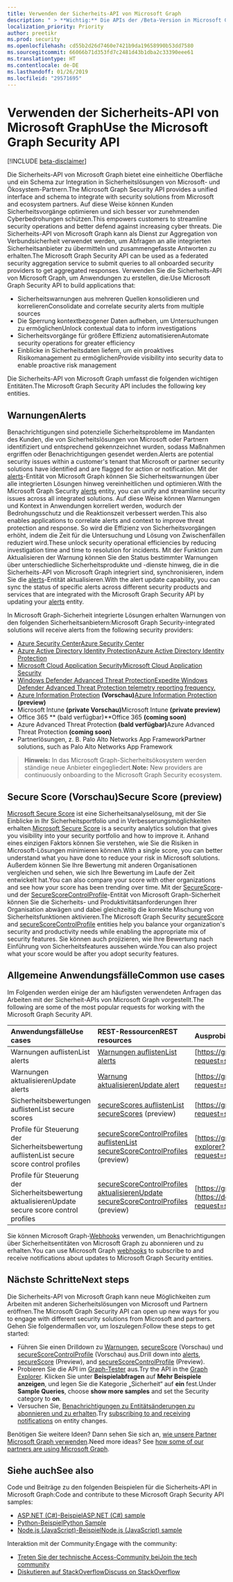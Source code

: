 ```yaml
---
title: Verwenden der Sicherheits-API von Microsoft Graph
description: " > **Wichtig:** Die APIs der /Beta-Version in Microsoft Graph befinden sich in der Vorschau und können Änderungen unterliegen. Die Verwendung dieser APIs in Produktionsanwendungen wird nicht unterstützt."
localization_priority: Priority
author: preetikr
ms.prod: security
ms.openlocfilehash: cd55b2d26d7460e7421b9da19658990b53dd7580
ms.sourcegitcommit: 66066b71d353fd7c2481d43b1dba2c33390eee61
ms.translationtype: HT
ms.contentlocale: de-DE
ms.lasthandoff: 01/26/2019
ms.locfileid: "29571695"
---
```

# <a name="use-the-microsoft-graph-security-api"></a><span data-ttu-id="487bc-104">Verwenden der Sicherheits-API von Microsoft Graph</span><span class="sxs-lookup"><span data-stu-id="487bc-104">Use the Microsoft Graph Security API</span></span>

 [!INCLUDE [beta-disclaimer](../../includes/beta-disclaimer.md)]

<span data-ttu-id="487bc-105">Die Sicherheits-API von Microsoft Graph bietet eine einheitliche Oberfläche und ein Schema zur Integration in Sicherheitslösungen von Microsoft- und Ökosystem-Partnern.</span><span class="sxs-lookup"><span data-stu-id="487bc-105">The Microsoft Graph Security API provides a unified interface and schema to integrate with security solutions from Microsoft and ecosystem partners.</span></span> <span data-ttu-id="487bc-106">Auf diese Weise können Kunden Sicherheitsvorgänge optimieren und sich besser vor zunehmenden Cyberbedrohungen schützen.</span><span class="sxs-lookup"><span data-stu-id="487bc-106">This empowers customers to streamline security operations and better defend against increasing cyber threats.</span></span> <span data-ttu-id="487bc-107">Die Sicherheits-API von Microsoft Graph kann als Dienst zur Aggregation von Verbundsicherheit verwendet werden, um Abfragen an alle integrierten Sicherheitsanbieter zu übermitteln und zusammengefasste Antworten zu erhalten.</span><span class="sxs-lookup"><span data-stu-id="487bc-107">The Microsoft Graph Security API can be used as a federated security aggregation service to submit queries to all onboarded security providers to get aggregated responses.</span></span> <span data-ttu-id="487bc-108">Verwenden Sie die Sicherheits-API von Microsoft Graph, um Anwendungen zu erstellen, die:</span><span class="sxs-lookup"><span data-stu-id="487bc-108">Use Microsoft Graph Security API to build applications that:</span></span>

- <span data-ttu-id="487bc-109">Sicherheitswarnungen aus mehreren Quellen konsolidieren und korrelieren</span><span class="sxs-lookup"><span data-stu-id="487bc-109">Consolidate and correlate security alerts from multiple sources</span></span>
- <span data-ttu-id="487bc-110">Die Sperrung kontextbezogener Daten aufheben, um Untersuchungen zu ermöglichen</span><span class="sxs-lookup"><span data-stu-id="487bc-110">Unlock contextual data to inform investigations</span></span>
- <span data-ttu-id="487bc-111">Sicherheitsvorgänge für größere Effizienz automatisieren</span><span class="sxs-lookup"><span data-stu-id="487bc-111">Automate security operations for greater efficiency</span></span>
- <span data-ttu-id="487bc-112">Einblicke in Sicherheitsdaten liefern, um ein proaktives Risikomanagement zu ermöglichen</span><span class="sxs-lookup"><span data-stu-id="487bc-112">Provide visibility into security data to enable proactive risk management</span></span>

<span data-ttu-id="487bc-113">Die Sicherheits-API von Microsoft Graph umfasst die folgenden wichtigen Entitäten.</span><span class="sxs-lookup"><span data-stu-id="487bc-113">The Microsoft Graph Security API includes the following key entities.</span></span>

## <a name="alerts"></a><span data-ttu-id="487bc-114">Warnungen</span><span class="sxs-lookup"><span data-stu-id="487bc-114">Alerts</span></span>

<span data-ttu-id="487bc-115">Benachrichtigungen sind potenzielle Sicherheitsprobleme im Mandanten des Kunden, die von Sicherheitslösungen von Microsoft oder Partnern identifiziert und entsprechend gekennzeichnet wurden, sodass Maßnahmen ergriffen oder Benachrichtigungen gesendet werden.</span><span class="sxs-lookup"><span data-stu-id="487bc-115">Alerts are potential security issues within a customer's tenant that Microsoft or partner security solutions have identified and are flagged for action or notification.</span></span> <span data-ttu-id="487bc-116">Mit der [alerts](alert.md)-Entität von Microsoft Graph können Sie Sicherheitswarnungen über alle integrierten Lösungen hinweg vereinheitlichen und optimieren.</span><span class="sxs-lookup"><span data-stu-id="487bc-116">With the Microsoft Graph Security [alerts](alert.md) entity, you can unify and streamline security  issues across all integrated solutions.</span></span> <span data-ttu-id="487bc-117">Auf diese Weise können Warnungen und Kontext in Anwendungen korreliert werden, wodurch der Bedrohungsschutz und die Reaktionszeit verbessert werden.</span><span class="sxs-lookup"><span data-stu-id="487bc-117">This also enables applications to correlate alerts and context to improve threat protection and response.</span></span> <span data-ttu-id="487bc-118">So wird die Effizienz von Sicherheitsvorgängen erhöht, indem die Zeit für die Untersuchung und Lösung von Zwischenfällen reduziert wird.</span><span class="sxs-lookup"><span data-stu-id="487bc-118">These unlock security operational efficiencies by reducing investigation time and time to resolution for incidents.</span></span> <span data-ttu-id="487bc-119">Mit der Funktion zum Aktualisieren der Warnung können Sie den Status bestimmter Warnungen über unterschiedliche Sicherheitsprodukte und -dienste hinweg, die in die Sicherheits-API von Microsoft Graph integriert sind, synchronisieren, indem Sie die [alerts](alert.md)-Entität aktualisieren.</span><span class="sxs-lookup"><span data-stu-id="487bc-119">With the alert update capability, you can sync the status of specific alerts across different security products and services that are integrated with the Microsoft Graph Security API by updating your [alerts](alert.md) entity.</span></span>

<span data-ttu-id="487bc-120">In Microsoft Graph-Sicherheit integrierte Lösungen erhalten Warnungen von den folgenden Sicherheitsanbietern:</span><span class="sxs-lookup"><span data-stu-id="487bc-120">Microsoft Graph Security-integrated solutions will receive alerts from the following security providers:</span></span>

- [<span data-ttu-id="487bc-121">Azure Security Center</span><span class="sxs-lookup"><span data-stu-id="487bc-121">Azure Security Center</span></span>](https://docs.microsoft.com/azure/security-center/security-center-alerts-type)
- [<span data-ttu-id="487bc-122">Azure Active Directory Identity Protection</span><span class="sxs-lookup"><span data-stu-id="487bc-122">Azure Active Directory Identity Protection</span></span>](https://docs.microsoft.com/azure/active-directory/identity-protection/playbook)
- [<span data-ttu-id="487bc-123">Microsoft Cloud Application Security</span><span class="sxs-lookup"><span data-stu-id="487bc-123">Microsoft Cloud Application Security</span></span>](https://docs.microsoft.com/cloud-app-security/monitor-alerts )
- [<span data-ttu-id="487bc-124">Windows Defender Advanced Threat Protection</span><span class="sxs-lookup"><span data-stu-id="487bc-124">Expedite Windows Defender Advanced Threat Protection telemetry reporting frequency.</span></span>](https://docs.microsoft.com/windows/security/threat-protection/windows-defender-atp/attack-simulations-windows-defender-advanced-threat-protection)
- <span data-ttu-id="487bc-125">[Azure Information Protection](https://docs.microsoft.com/azure/information-protection/faqs#i-see-azure-information-protection-is-listed-as-a-security-provider-for-microsoft-graph-securityhow-does-this-work-and-what-alerts-will-i-receive) **(Vorschau)**</span><span class="sxs-lookup"><span data-stu-id="487bc-125">[Azure Information Protection](https://docs.microsoft.com/azure/information-protection/faqs#i-see-azure-information-protection-is-listed-as-a-security-provider-for-microsoft-graph-securityhow-does-this-work-and-what-alerts-will-i-receive) **(preview)**</span></span>
- <span data-ttu-id="487bc-126">Microsoft Intune **(private Vorschau)**</span><span class="sxs-lookup"><span data-stu-id="487bc-126">Microsoft Intune **(private preview)**</span></span>
- <span data-ttu-id="487bc-127">Office 365 \*\* (bald verfügbar)\*\*</span><span class="sxs-lookup"><span data-stu-id="487bc-127">Office 365 **(coming soon)**</span></span>
- <span data-ttu-id="487bc-128">Azure Advanced Threat Protection **(bald verfügbar)**</span><span class="sxs-lookup"><span data-stu-id="487bc-128">Azure Advanced Threat Protection **(coming soon)**</span></span>
- <span data-ttu-id="487bc-129">Partnerlösungen, z. B. Palo Alto Networks App Framework</span><span class="sxs-lookup"><span data-stu-id="487bc-129">Partner solutions, such as Palo Alto Networks App Framework</span></span>

> <span data-ttu-id="487bc-130">**Hinweis:** In das Microsoft Graph-Sicherheitsökosystem werden ständige neue Anbieter eingegliedert.</span><span class="sxs-lookup"><span data-stu-id="487bc-130">**Note:** New providers are continuously onboarding to the Microsoft Graph Security ecosystem.</span></span>

## <a name="secure-score-preview"></a><span data-ttu-id="487bc-131">Secure Score (Vorschau)</span><span class="sxs-lookup"><span data-stu-id="487bc-131">Secure Score (preview)</span></span>

<span data-ttu-id="487bc-132">[Microsoft Secure Score](https://techcommunity.microsoft.com/t5/Security-Privacy-and-Compliance/Office-365-Secure-Score-is-now-Microsoft-Secure-Score/ba-p/182358) ist eine Sicherheitsanalyselösung, mit der Sie Einblicke in Ihr Sicherheitsportfolio und in Verbesserungsmöglichkeiten erhalten.</span><span class="sxs-lookup"><span data-stu-id="487bc-132">[Microsoft Secure Score](https://techcommunity.microsoft.com/t5/Security-Privacy-and-Compliance/Office-365-Secure-Score-is-now-Microsoft-Secure-Score/ba-p/182358) is a security analytics solution that gives you visibility into your security portfolio and how to improve it.</span></span> <span data-ttu-id="487bc-133">Anhand eines einzigen Faktors können Sie verstehen, wie Sie die Risiken in Microsoft-Lösungen minimieren können.</span><span class="sxs-lookup"><span data-stu-id="487bc-133">With a single score, you can better understand what you have done to reduce your risk in Microsoft solutions.</span></span> <span data-ttu-id="487bc-134">Außerdem können Sie Ihre Bewertung mit anderen Organisationen vergleichen und sehen, wie sich Ihre Bewertung im Laufe der Zeit entwickelt hat.</span><span class="sxs-lookup"><span data-stu-id="487bc-134">You can also compare your score with other organizations and see how your score has been trending over time.</span></span> <span data-ttu-id="487bc-135">Mit der [SecureScore](securescores.md)- und der [SecureScoreControlProfile](securescorecontrolprofiles.md)-Entität von Microsoft Graph-Sicherheit können Sie die Sicherheits- und Produktivitätsanforderungen Ihrer Organisation abwägen und dabei gleichzeitig die korrekte Mischung von Sicherheitsfunktionen aktivieren.</span><span class="sxs-lookup"><span data-stu-id="487bc-135">The Microsoft Graph Security [secureScore](securescores.md) and [secureScoreControlProfile](securescorecontrolprofiles.md) entities help you balance your organization's security and productivity needs while enabling the appropriate mix of security features.</span></span> <span data-ttu-id="487bc-136">Sie können auch projizieren, wie Ihre Bewertung nach Einführung von Sicherheitsfeatures aussehen würde.</span><span class="sxs-lookup"><span data-stu-id="487bc-136">You can also project what your score would be after you adopt security features.</span></span>

## <a name="common-use-cases"></a><span data-ttu-id="487bc-137">Allgemeine Anwendungsfälle</span><span class="sxs-lookup"><span data-stu-id="487bc-137">Common use cases</span></span>

<span data-ttu-id="487bc-138">Im Folgenden werden einige der am häufigsten verwendeten Anfragen das Arbeiten mit der Sicherheit-APIs von Microsoft Graph vorgestellt.</span><span class="sxs-lookup"><span data-stu-id="487bc-138">The following are some of the most popular requests for working with the Microsoft Graph Security API.</span></span>

| <span data-ttu-id="487bc-139">**Anwendungsfälle**</span><span class="sxs-lookup"><span data-stu-id="487bc-139">**Use cases**</span></span>   | <span data-ttu-id="487bc-140">**REST-Ressourcen**</span><span class="sxs-lookup"><span data-stu-id="487bc-140">**REST resources**</span></span> | <span data-ttu-id="487bc-141">**Ausprobieren im Graph-Tester**</span><span class="sxs-lookup"><span data-stu-id="487bc-141">**Try in Graph Explorer**</span></span> |
|:---------------|:--------|:----------|
| <span data-ttu-id="487bc-142">Warnungen auflisten</span><span class="sxs-lookup"><span data-stu-id="487bc-142">List alerts</span></span> | [<span data-ttu-id="487bc-143">Warnungen auflisten</span><span class="sxs-lookup"><span data-stu-id="487bc-143">List alerts</span></span>](../api/alert-list.md) | [https://graph.microsoft.com/beta/security/alerts](https://developer.microsoft.com/graph/graph-explorer?request=security/alerts&method=GET&version=beta&GraphUrl=https://graph.microsoft.com) |
| <span data-ttu-id="487bc-144">Warnungen aktualisieren</span><span class="sxs-lookup"><span data-stu-id="487bc-144">Update alerts</span></span> | [<span data-ttu-id="487bc-145">Warnung aktualisieren</span><span class="sxs-lookup"><span data-stu-id="487bc-145">Update alert</span></span>](../api/alert-update.md) | [https://graph.microsoft.com/beta/security/alerts/{alert-id}](https://developer.microsoft.com/graph/graph-explorer?request=security/alerts/{alert-id}&method=PATCH&version=beta&GraphUrl=https://graph.microsoft.com) |
|<span data-ttu-id="487bc-146">Sicherheitsbewertungen auflisten</span><span class="sxs-lookup"><span data-stu-id="487bc-146">List secure scores</span></span>|<span data-ttu-id="487bc-147">[secureScores auflisten](../api/securescores-list.md)</span><span class="sxs-lookup"><span data-stu-id="487bc-147">[List secureScores](../api/securescores-list.md) (preview)</span></span>|[https://graph.microsoft.com/beta/security/secureScores](https://developer.microsoft.com/graph/graph-explorer?request=security/secureScores&method=GET&version=beta&GraphUrl=https://graph.microsoft.com)|
|<span data-ttu-id="487bc-148">Profile für Steuerung der Sicherheitsbewertung auflisten</span><span class="sxs-lookup"><span data-stu-id="487bc-148">List secure score control profiles</span></span>|<span data-ttu-id="487bc-149">[secureScoreControlProfiles auflisten](../api/securescorecontrolprofiles-list.md)</span><span class="sxs-lookup"><span data-stu-id="487bc-149">[List secureScoreControlProfiles](../api/securescorecontrolprofiles-list.md) (preview)</span></span>|[https://graph.microsoft.com/beta/security/secureScoreControlProfiles](https://developer.microsoft.com/graph/graph-explorer?request=security/secureScoreControlProfiles&method=GET&version=beta&GraphUrl=https://graph.microsoft.com)|
|<span data-ttu-id="487bc-150">Profile für Steuerung der Sicherheitsbewertung aktualisieren</span><span class="sxs-lookup"><span data-stu-id="487bc-150">Update secure score control profiles</span></span>|<span data-ttu-id="487bc-151">[secureScoreControlProfiles aktualisieren](../api/securescorecontrolprofiles-update.md)</span><span class="sxs-lookup"><span data-stu-id="487bc-151">[Update secureScoreControlProfiles](../api/securescorecontrolprofiles-update.md) (preview)</span></span>|[https://graph.microsoft.com/beta/security/secureScoreControlProfiles/{id}](https://developer.microsoft.com/graph/graph-explorer?request=security/secureScoreControlProfiles/{id}&method=PATCH&version=beta&GraphUrl=https://graph.microsoft.com)|

<span data-ttu-id="487bc-152">Sie können Microsoft Graph-[Webhooks](/graph/webhooks) verwenden, um Benachrichtigungen über Sicherheitsentitäten von Microsoft Graph zu abonnieren und zu erhalten.</span><span class="sxs-lookup"><span data-stu-id="487bc-152">You can use Microsoft Graph [webhooks](/graph/webhooks) to subscribe to and receive notifications about updates to Microsoft Graph Security entities.</span></span>

## <a name="next-steps"></a><span data-ttu-id="487bc-153">Nächste Schritte</span><span class="sxs-lookup"><span data-stu-id="487bc-153">Next steps</span></span>

<span data-ttu-id="487bc-154">Die Sicherheits-API von Microsoft Graph kann neue Möglichkeiten zum Arbeiten mit anderen Sicherheitslösungen von Microsoft und Partnern eröffnen.</span><span class="sxs-lookup"><span data-stu-id="487bc-154">The Microsoft Graph Security API can open up new ways for you to engage with different security solutions from Microsoft and partners.</span></span> <span data-ttu-id="487bc-155">Gehen Sie folgendermaßen vor, um loszulegen:</span><span class="sxs-lookup"><span data-stu-id="487bc-155">Follow these steps to get started:</span></span>

- <span data-ttu-id="487bc-156">Führen Sie einen Drilldown zu [Warnungen](alert.md), [secureScore](securescores.md) (Vorschau) und [secureScoreControlProfile](securescorecontrolprofiles.md) (Vorschau) aus.</span><span class="sxs-lookup"><span data-stu-id="487bc-156">Drill down into [alerts](alert.md), [secureScore](securescores.md) (Preview), and [secureScoreControlProfile](securescorecontrolprofiles.md) (Preview).</span></span>
- <span data-ttu-id="487bc-157">Probieren Sie die API im [Graph-Tester](https://developer.microsoft.com/graph/graph-explorer) aus.</span><span class="sxs-lookup"><span data-stu-id="487bc-157">Try the API in the [Graph Explorer](https://developer.microsoft.com/graph/graph-explorer).</span></span> <span data-ttu-id="487bc-158">Klicken Sie unter **Beispielabfragen** auf **Mehr Beispiele anzeigen**, und legen Sie die Kategorie „Sicherheit“ auf **ein** fest.</span><span class="sxs-lookup"><span data-stu-id="487bc-158">Under **Sample Queries**, choose **show more samples** and set the Security category to **on**.</span></span>
- <span data-ttu-id="487bc-159">Versuchen Sie, [Benachrichtigungen zu Entitätsänderungen zu abonnieren und zu erhalten](/graph/webhooks).</span><span class="sxs-lookup"><span data-stu-id="487bc-159">Try [subscribing to and receiving notifications](/graph/webhooks) on entity changes.</span></span>

<span data-ttu-id="487bc-p107">Benötigen Sie weitere Ideen? Dann sehen Sie sich an, [wie unsere Partner Microsoft Graph verwenden](https://developer.microsoft.com/graph/graph/examples#partners).</span><span class="sxs-lookup"><span data-stu-id="487bc-p107">Need more ideas? See [how some of our partners are using Microsoft Graph](https://developer.microsoft.com/graph/graph/examples#partners).</span></span>

## <a name="see-also"></a><span data-ttu-id="487bc-162">Siehe auch</span><span class="sxs-lookup"><span data-stu-id="487bc-162">See also</span></span>

<span data-ttu-id="487bc-163">Code und Beiträge zu den folgenden Beispielen für die Sicherheits-API in Microsoft Graph:</span><span class="sxs-lookup"><span data-stu-id="487bc-163">Code and contribute to these Microsoft Graph Security API samples:</span></span>

- [<span data-ttu-id="487bc-164">ASP.NET (C#)-Beispiel</span><span class="sxs-lookup"><span data-stu-id="487bc-164">ASP.NET (C#) sample</span></span>](https://github.com/microsoftgraph/aspnet-security-api-sample)
- [<span data-ttu-id="487bc-165">Python-Beispiel</span><span class="sxs-lookup"><span data-stu-id="487bc-165">Python Sample</span></span>](https://github.com/microsoftgraph/python-security-rest-sample)
- [<span data-ttu-id="487bc-166">Node.js (JavaScript)-Beispiel</span><span class="sxs-lookup"><span data-stu-id="487bc-166">Node.js (JavaScript) sample</span></span>](https://github.com/microsoftgraph/nodejs-security-sample)

<span data-ttu-id="487bc-167">Interaktion mit der Community:</span><span class="sxs-lookup"><span data-stu-id="487bc-167">Engage with the community:</span></span>

- [<span data-ttu-id="487bc-168">Treten Sie der technische Access-Community bei</span><span class="sxs-lookup"><span data-stu-id="487bc-168">Join the tech community</span></span>](https://aka.ms/graphsecuritycommunity)
- [<span data-ttu-id="487bc-169">Diskutieren auf StackOverflow</span><span class="sxs-lookup"><span data-stu-id="487bc-169">Discuss on StackOverflow</span></span>](https://stackoverflow.com/questions/tagged/microsoft-graph-security)
<!--
{
  "type": "#page.annotation",
  "suppressions": [
    "Error: /api-reference/beta/resources/security-api-overview.md:\r\n      Exception processing links.\r\n    System.ArgumentException: Link Definition was null. Link text: !INCLUDE [beta-disclaimer](../../includes/beta-disclaimer.md)\r\n      at ApiDoctor.Validation.DocFile.get_LinkDestinations()\r\n      at ApiDoctor.Validation.DocSet.ValidateLinks(Boolean includeWarnings, String[] relativePathForFiles, IssueLogger issues, Boolean requireFilenameCaseMatch, Boolean printOrphanedFiles)"
  ]
}
-->
